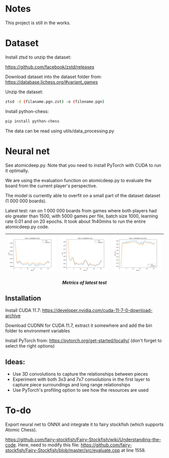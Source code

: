 # Notes
This project is still in the works.

# Dataset
Install ztsd to unzip the dataset: 

https://github.com/facebook/zstd/releases

Download dataset into the dataset folder from: https://database.lichess.org/#variant_games

Unzip the dataset:
```bash
ztsd -d (filaname.pgn.zst) -o (filename.pgn)
```

Install python-chess:
```bash
pip install python-chess
```

The data can be read using utils/data_processing.py

# Neural net
See atomicdeep.py. Note that you need to install PyTorch with CUDA to run it optimally.

We are using the evaluation function on atomicdeep.py to evaluate the board from the current player's perspective.

The model is currently able to overfit on a small part of the dataset dataset (1 000 000 boards).

Latest test: ran on 1 000 000 boards from games where both players had elo greater than 1500, with 5000 games per file, batch size 1000, learning rate 0.01 and on 20 epochs. It took about 1h40mins to run the entire atomicdeep.py code.

| ![err](model_error.png) | ![loss](model_loss.png) | ![acc](model_acc.png) |
|-----------------------------------------------------------------------------------------------------------------------|-------------------------------------------------------------------------------------------------------------------|-------------------------------------------------------------------------------------------------------------------|
<div id="b" align="center">
<h5>Metrics of latest test</h5>
</div>

## Installation

Install CUDA 11.7: https://developer.nvidia.com/cuda-11-7-0-download-archive

Download CUDNN for CUDA 11.7, extract it somewhere and add the bin folder to environment variables

Install PyTorch from: https://pytorch.org/get-started/locally/ (don't forget to select the right options)

## Ideas:
- Use 3D convolutions to capture the relationships between pieces
- Experiment with both 3x3 and 7x7 convolutions in the first layer to capture piece surroundings and long range relationships
- Use PyTorch's profiling option to see how the resources are used

# To-do
Export neural net to ONNX and integrate it to fairy stockfish (which supports Atomic Chess).


https://github.com/fairy-stockfish/Fairy-Stockfish/wiki/Understanding-the-code. Here, need to modify this file:
https://github.com/fairy-stockfish/Fairy-Stockfish/blob/master/src/evaluate.cpp at line 1558.
